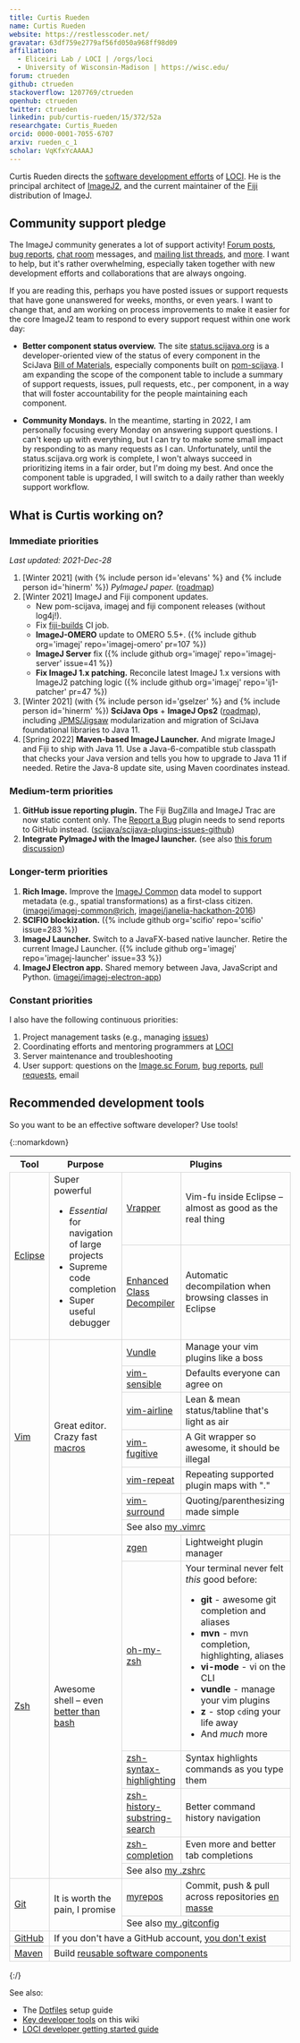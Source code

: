 ```yaml
---
title: Curtis Rueden
name: Curtis Rueden
website: https://restlesscoder.net/
gravatar: 63df759e2779af56fd050a968ff98d09
affiliation:
  - Eliceiri Lab / LOCI | /orgs/loci
  - University of Wisconsin-Madison | https://wisc.edu/
forum: ctrueden
github: ctrueden
stackoverflow: 1207769/ctrueden
openhub: ctrueden
twitter: ctrueden
linkedin: pub/curtis-rueden/15/372/52a
researchgate: Curtis_Rueden
orcid: 0000-0001-7055-6707
arxiv: rueden_c_1
scholar: VqKfxYcAAAAJ
---
```


Curtis Rueden directs the
[software development efforts](https://loci.wisc.edu/software/home)
of [LOCI](/orgs/loci).
He is the principal architect of [ImageJ2](/software/imagej2),
and the current maintainer of the [Fiji](/software/fiji) distribution of ImageJ.

## Community support pledge

The ImageJ community generates a lot of support activity!
[Forum posts](https://forum.image.sc/tag/imagej), [bug reports](/discuss/bugs),
[chat room](/discuss/chat) messages, and
[mailing list threads](/discuss/mailing-lists), and [more](/discuss).
I want to help, but it's rather overwhelming, especially taken together
with new development efforts and collaborations that are always ongoing.

If you are reading this, perhaps you have posted issues or support requests
that have gone unanswered for weeks, months, or even years. I want to change
that, and am working on process improvements to make it easier for the core
ImageJ2 team to respond to every support request within one work day:

* **Better component status overview.** The site
  [status.scijava.org](https://status.scijava.org/) is a developer-oriented
  view of the status of every component in the SciJava
  [Bill of Materials](/develop/architecture#bill-of-materials), especially
  components built on [pom-scijava](https://github.com/scijava/pom-scijava).
  I am expanding the scope of the component table to include a summary of
  support requests, issues, pull requests, etc., per component, in a way that
  will foster accountability for the people maintaining each component.

* **Community Mondays.** In the meantime, starting in 2022, I am personally
  focusing every Monday on answering support questions. I can't keep up with
  everything, but I can try to make some small impact by responding to as many
  requests as I can. Unfortunately, until the status.scijava.org work is
  complete, I won't always succeed in prioritizing items in a fair order, but
  I'm doing my best. And once the component table is upgraded, I will switch
  to a daily rather than weekly support workflow.

## What is Curtis working on?

### Immediate priorities

*Last updated: 2021-Dec-28*

1.  \[Winter 2021\] (with {% include person id='elevans' %} and {% include person id='hinerm' %}) *PyImageJ paper.* ([roadmap](https://github.com/imagej/pyimagej/projects/1))
2.  \[Winter 2021\] ImageJ and Fiji component updates.
    * New pom-scijava, imagej and fiji component releases (without log4j!).
    * Fix [fiji-builds](https://github.com/fiji/fiji-builds) CI job.
    * **ImageJ-OMERO** update to OMERO 5.5+. ({% include github org='imagej' repo='imagej-omero' pr=107 %})
    * **ImageJ Server** fix ({% include github org='imagej' repo='imagej-server' issue=41 %})
    * **Fix ImageJ 1.x patching.** Reconcile latest ImageJ 1.x versions with ImageJ2 patching logic ({% include github org='imagej' repo='ij1-patcher' pr=47 %})
3.  \[Winter 2021\] (with {% include person id='gselzer' %} and {% include person id='hinerm' %}) **SciJava Ops** + **ImageJ Ops2** ([roadmap](https://github.com/orgs/scijava/projects/1)), including [JPMS/Jigsaw](https://openjdk.java.net/projects/jigsaw/) modularization and migration of SciJava foundational libraries to Java 11.
4.  \[Spring 2022\] **Maven-based ImageJ Launcher.** And migrate ImageJ and Fiji to ship with Java 11. Use a Java-6-compatible stub classpath that checks your Java version and tells you how to upgrade to Java 11 if needed. Retire the Java-8 update site, using Maven coordinates instead.

### Medium-term priorities

1.  **GitHub issue reporting plugin.** The Fiji BugZilla and ImageJ Trac are now static content only. The [Report a Bug](/discuss/bugs) plugin needs to send reports to GitHub instead. ([scijava/scijava-plugins-issues-github](https://github.com/scijava/scijava-plugins-issues-github))
2.  **Integrate PyImageJ with the ImageJ launcher.** (see also [this forum discussion](https://forum.image.sc/t/fiji-conda/59618/13))

### Longer-term priorities

1.  **Rich Image.** Improve the [ImageJ Common](/libs/imagej-common) data model to support metadata (e.g., spatial transformations) as a first-class citizen. ([imagej/imagej-common@rich](https://github.com/imagej/imagej-common/compare/rich), [imagej/janelia-hackathon-2016](https://github.com/imagej/janelia-hackathon-2016))
2.  **SCIFIO blockization.** ({% include github org='scifio' repo='scifio' issue=283 %})
3.  **ImageJ Launcher.** Switch to a JavaFX-based native launcher. Retire the current ImageJ Launcher.
    ({% include github org='imagej' repo='imagej-launcher' issue=33 %})
4.  **ImageJ Electron app.** Shared memory between Java, JavaScript and Python. ([imagej/imagej-electron-app](https://github.com/imagej/imagej-electron-app))

### Constant priorities

I also have the following continuous priorities:

1.  Project management tasks (e.g., managing [issues](/develop/project-management#issue-tracking))
2.  Coordinating efforts and mentoring programmers at [LOCI](/orgs/loci)
3.  Server maintenance and troubleshooting
4.  User support: questions on the [Image.sc Forum](/discuss), [bug reports](/discuss/bugs), [pull requests](https://github.com/search?q=is%3Apr+is%3Aopen+user%3Afiji+user%3Aimagej+user%3Amaven-nar+user%3Ascifio+user%3Ascijava+user%3Aslim-curve&type=Issues), email

## Recommended development tools

So you want to be an effective software developer? Use tools!

{::nomarkdown}
<style>.boxed-table td { border: 1px solid lightgray }</style>
<table class="boxed-table left">
  <thead>
    <tr>
      <th>Tool</th>
      <th>Purpose</th>
      <th colspan=2>Plugins</th>
    </tr>
  </thead>
  <tbody>
    <tr>
      <td rowspan=2><a href="/develop/eclipse">Eclipse</a></td>
      <td rowspan=2>
        Super powerful
        <ul>
          <li><em>Essential</em> for navigation of large projects</li>
          <li>Supreme code completion</li>
          <li>Super useful debugger</li>
        </ul>
      </td>
      <td><a href="http://vrapper.sourceforge.net/">Vrapper</a></td>
      <td>Vim-fu inside Eclipse – almost as good as the real thing</td>
    </tr>
    <tr>
      <td><a href="https://ecd-plugin.github.io/">Enhanced Class Decompiler</a></td>
      <td>Automatic decompilation when browsing classes in Eclipse</td>
    </tr>
    <tr>
      <td rowspan=7><a href="https://www.vim.org/">Vim</a></td>
      <td rowspan=7>Great editor. Crazy fast <a href="https://vim.wikia.com/wiki/Macros">macros</a></td>
      <td><a href="https://github.com/VundleVim/Vundle.vim">Vundle</a></td>
      <td>Manage your vim plugins like a boss</td>
    </tr>
    <tr>
      <td><a href="https://github.com/tpope/vim-sensible">vim-sensible</a></td>
      <td>Defaults everyone can agree on</td>
    </tr>
    <tr>
      <td><a href="https://github.com/vim-airline/vim-airline">vim-airline</a></td>
      <td>Lean & mean status/tabline that's light as air</td>
    </tr>
    <tr>
      <td><a href="https://github.com/tpope/vim-fugitive">vim-fugitive</a></td>
      <td>A Git wrapper so awesome, it should be illegal</td>
    </tr>
    <tr>
      <td><a href="https://github.com/tpope/vim-repeat">vim-repeat</a></td>
      <td>Repeating supported plugin maps with "."</td>
    </tr>
    <tr>
      <td><a href="https://github.com/tpope/vim-surround">vim-surround</a></td>
      <td>Quoting/parenthesizing made simple</td>
    </tr>
    <tr>
      <td colspan=2>See also <a href="https://github.com/ctrueden/dotfiles/blob/master/vimrc">my .vimrc</a></td>
    </tr>
    <tr>
      <td rowspan=6><a href="https://www.zsh.org/">Zsh</a></td>
      <td rowspan=6>Awesome shell – even <a href="https://www.slideshare.net/jaguardesignstudio/why-zsh-is-cooler-than-your-shell-16194692">better than bash</a></td>
      <td><a href="https://github.com/tarjoilija/zgen">zgen</a></td>
      <td>Lightweight plugin manager</td>
    </tr>
    <tr>
      <td><a href="https://ohmyz.sh/">oh-my-zsh</a></td>
      <td>
        Your terminal never felt <em>this</em> good before:
        <ul>
          <li><strong>git</strong> - awesome git completion and aliases</li>
          <li><strong>mvn</strong> - mvn completion, highlighting, aliases</li>
          <li><strong>vi-mode</strong> - vi on the CLI</li>
          <li><strong>vundle</strong> - manage your vim plugins</li>
          <li><strong>z</strong> - stop <code>cd</code>ing your life away</li>
          <li>And <em>much</em> more</li>
        </ul>
      </td>
    </tr>
    <tr>
      <td><a href="https://github.com/zsh-users/zsh-syntax-highlighting">zsh-syntax-highlighting</a></td>
      <td>Syntax highlights commands as you type them</td>
    </tr>
    <tr>
      <td><a href="https://github.com/zsh-users/zsh-history-substring-search">zsh-history-substring-search</a></td>
      <td>Better command history navigation</td>
    </tr>
    <tr>
      <td>
        <a href="https://github.com/zsh-users/zsh-completions">zsh-completion</a>
      </td>
      <td>Even more and better tab completions</td>
    </tr>
    <tr>
      <td colspan=2>See also <a href="https://github.com/ctrueden/dotfiles/blob/master/zshrc">my .zshrc</a></td>
    </tr>
    <tr>
      <td rowspan=2><a href="/develop/git">Git</a></td>
      <td rowspan=2>It is worth the pain, I promise</td>
      <td><a href="https://myrepos.branchable.com/">myrepos</a></td>
      <td>Commit, push & pull across repositories <a href="https://github.com/ctrueden/dotfiles/blob/master/mrconfig">en masse</a></td>
    </tr>
    <tr>
      <td colspan=2>See also <a href="https://github.com/ctrueden/dotfiles/blob/master/gitconfig">my .gitconfig</a></td>
    </tr>
    <tr>
      <td><a href="/develop/github">GitHub</a></td>
      <td colspan=3>If you don't have a GitHub account, <a href="https://blog.codinghorror.com/how-to-stop-sucking-and-be-awesome-instead/">you don't exist</a></td>
    </tr>
    <tr>
      <td><a href="/develop/maven">Maven</a></td>
      <td colspan=3>Build <a href="https://en.wikipedia.org/wiki/Standing_on_the_shoulders_of_giants">reusable software components</a></td>
    </tr>
  </tbody>
</table>
{:/}

See also:

-   The [Dotfiles](/develop/dotfiles) setup guide
-   [Key developer tools](/develop#key-developer-tools) on this wiki
-   [LOCI developer getting started guide](https://loci.wisc.edu/software/developing-loci-software)
